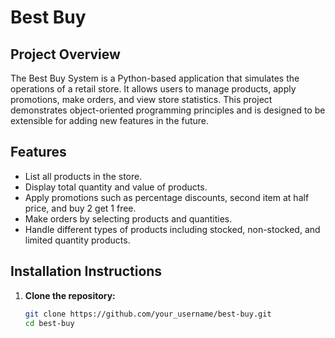 # Best Buy 

## Project Overview
The Best Buy System is a Python-based application that simulates the operations of a retail store. 
It allows users to manage products, apply promotions, make orders, and view store statistics. 
This project demonstrates object-oriented programming principles and is designed to be extensible for adding new features in the future.

## Features
- List all products in the store.
- Display total quantity and value of products.
- Apply promotions such as percentage discounts, second item at half price, and buy 2 get 1 free.
- Make orders by selecting products and quantities.
- Handle different types of products including stocked, non-stocked, and limited quantity products.

## Installation Instructions
1. **Clone the repository:**
   ```bash
   git clone https://github.com/your_username/best-buy.git
   cd best-buy
